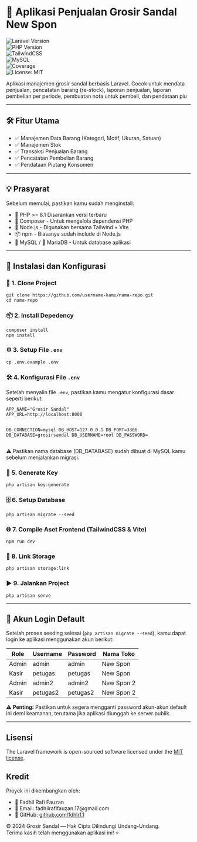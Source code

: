 <h1 class="code-line" data-line-start=0 data-line-end=1 ><a id="_Aplikasi_Penjualan_Grosir_Sandal_New_Spon_0"></a>🛒 Aplikasi Penjualan Grosir Sandal New Spon</h1>
<p class="has-line-data" data-line-start="2" data-line-end="8"><img src="https://img.shields.io/badge/Laravel-10.x-red" alt="Laravel Version"><br>
<img src="https://img.shields.io/badge/PHP-%5E8.1-blue" alt="PHP Version"><br>
<img src="https://img.shields.io/badge/Style-TailwindCSS-38bdf8" alt="TailwindCSS"><br>
<img src="https://img.shields.io/badge/Database-MySQL-yellow?logo=mysql" alt="MySQL"><br>
<img src="https://img.shields.io/badge/Test%20Coverage-90%25-brightgreen" alt="Coverage"><br>
<img src="https://img.shields.io/badge/License-MIT-yellow.svg" alt="License: MIT"></p>
<p class="has-line-data" data-line-start="9" data-line-end="10">Aplikasi manajemen grosir sandal berbasis Laravel. Cocok untuk mendata penjualan, pencatatan barang (re-stock), laporan penjualan, laporan pembelian per periode, pembuatan nota untuk pembeli, dan pendataan piu</p>
<hr>
<h2 class="code-line" data-line-start=13 data-line-end=14 ><a id="_Fitur_Utama_13"></a>🛠️ Fitur Utama</h2>
<ul>
<li class="has-line-data" data-line-start="15" data-line-end="16">✅ Manajemen Data Barang (Kategori, Motif, Ukuran, Satuan)</li>
<li class="has-line-data" data-line-start="16" data-line-end="17">✅ Manajemen Stok</li>
<li class="has-line-data" data-line-start="17" data-line-end="18">✅ Transaksi Penjualan Barang</li>
<li class="has-line-data" data-line-start="18" data-line-end="19">✅ Pencatatan Pembelian Barang</li>
<li class="has-line-data" data-line-start="19" data-line-end="21">✅ Pendataan Piutang Konsumen</li>
</ul>
<hr>
<h2 class="code-line" data-line-start=23 data-line-end=24 ><a id="_Prasyarat_23"></a>💡 Prasyarat</h2>
<p class="has-line-data" data-line-start="25" data-line-end="26">Sebelum memulai, pastikan kamu sudah menginstall:</p>
<ul>
<li class="has-line-data" data-line-start="27" data-line-end="28">🐘 PHP    &gt;= 8.1  Disarankan versi terbaru</li>
<li class="has-line-data" data-line-start="28" data-line-end="29">🎼 Composer   -   Untuk mengelola dependensi PHP</li>
<li class="has-line-data" data-line-start="29" data-line-end="30">🧰 Node.js    -   Digunakan bersama Tailwind + Vite</li>
<li class="has-line-data" data-line-start="30" data-line-end="31">📦 npm    -   Biasanya sudah include di Node.js</li>
<li class="has-line-data" data-line-start="31" data-line-end="33">🐬 MySQL / 🐳 MariaDB -   Untuk database aplikasi</li>
</ul>
<hr>
<h2 class="code-line" data-line-start=35 data-line-end=36 ><a id="_Instalasi_dan_Konfigurasi_35"></a>🚀 Instalasi dan Konfigurasi</h2>
<h3 class="code-line" data-line-start=37 data-line-end=38 ><a id="_1_Clone_Project_37"></a>🧱 1. Clone Project</h3>
<pre><code class="has-line-data" data-line-start="40" data-line-end="43" class="language-bash">git <span class="hljs-built_in">clone</span> https://github.com/username-kamu/nama-repo.git
<span class="hljs-built_in">cd</span> nama-repo
</code></pre>
<h3 class="code-line" data-line-start=44 data-line-end=45 ><a id="_2_Install_Depedency_44"></a>📦 2. Install Depedency</h3>
<pre><code class="has-line-data" data-line-start="46" data-line-end="49" class="language-bash">composer install
npm install
</code></pre>
<h3 class="code-line" data-line-start=50 data-line-end=51 ><a id="_3_Setup_File_env_50"></a>⚙️ 3. Setup File <code>.env</code></h3>
<pre><code class="has-line-data" data-line-start="52" data-line-end="54" class="language-bash">cp .env.example .env
</code></pre>
<h3 class="code-line" data-line-start=55 data-line-end=56 ><a id="_4_Konfigurasi_File_env_55"></a>🛠️ 4. Konfigurasi File <code>.env</code></h3>
<p class="has-line-data" data-line-start="57" data-line-end="58">Setelah menyalin file <code>.env</code>, pastikan kamu mengatur konfigurasi dasar seperti berikut:</p>
<pre><code class="has-line-data" data-line-start="60" data-line-end="70" class="language-env">APP_NAME=&quot;Grosir Sandal&quot;
APP_URL=http://localhost:8000

DB_CONNECTION=mysql
DB_HOST=127.0.0.1
DB_PORT=3306
DB_DATABASE=grosirsandal
DB_USERNAME=root
DB_PASSWORD=
</code></pre>
<p class="has-line-data" data-line-start="70" data-line-end="71">⚠️ Pastikan nama database (DB_DATABASE) sudah dibuat di MySQL kamu sebelum menjalankan migrasi.</p>
<h3 class="code-line" data-line-start=72 data-line-end=73 ><a id="_5_Generate_Key_72"></a>🔐 5. Generate Key</h3>
<pre><code class="has-line-data" data-line-start="74" data-line-end="76" class="language-bash">php artisan key:generate
</code></pre>
<h3 class="code-line" data-line-start=77 data-line-end=78 ><a id="_6_Setup_Database_77"></a>🗄 6. Setup Database</h3>
<pre><code class="has-line-data" data-line-start="79" data-line-end="81" class="language-bash">php artisan migrate --seed
</code></pre>
<h3 class="code-line" data-line-start=82 data-line-end=83 ><a id="_7_Compile_Aset_Frontend_TailwindCSS__Vite_82"></a>🌐 7. Compile Aset Frontend (TailwindCSS &amp; Vite)</h3>
<pre><code class="has-line-data" data-line-start="84" data-line-end="86" class="language-bash">npm run dev
</code></pre>
<h3 class="code-line" data-line-start=87 data-line-end=88 ><a id="_8_Link_Storage_87"></a>🔗 8. Link Storage</h3>
<pre><code class="has-line-data" data-line-start="89" data-line-end="91" class="language-bash">php artisan storage:link
</code></pre>
<h3 class="code-line" data-line-start=92 data-line-end=93 ><a id="_9_Jalankan_Project_92"></a>▶️ 9. Jalankan Project</h3>
<pre><code class="has-line-data" data-line-start="94" data-line-end="96" class="language-bash">php artisan serve
</code></pre>
<hr>
<h2 class="code-line" data-line-start=99 data-line-end=100 ><a id="_Akun_Login_Default_99"></a>🔐 Akun Login Default</h2>
<p class="has-line-data" data-line-start="101" data-line-end="102">Setelah proses seeding selesai (<code>php artisan migrate --seed</code>), kamu dapat login ke aplikasi menggunakan akun berikut:</p>
<table class="table table-striped table-bordered">
<thead>
<tr>
<th>Role</th>
<th>Username</th>
<th>Password</th>
<th>Nama Toko</th>
</tr>
</thead>
<tbody>
<tr>
<td>Admin</td>
<td>admin</td>
<td>admin</td>
<td>New Spon</td>
</tr>
<tr>
<td>Kasir</td>
<td>petugas</td>
<td>petugas</td>
<td>New Spon</td>
</tr>
<tr>
<td>Admin</td>
<td>admin2</td>
<td>admin2</td>
<td>New Spon 2</td>
</tr>
<tr>
<td>Kasir</td>
<td>petugas2</td>
<td>petugas2</td>
<td>New Spon 2</td>
</tr>
</tbody>
</table>
<p class="has-line-data" data-line-start="110" data-line-end="111">⚠️ <strong>Penting:</strong> Pastikan untuk segera mengganti password akun-akun default ini demi keamanan, terutama jika aplikasi diunggah ke server publik.</p>
<hr>
<h2 class="code-line" data-line-start=114 data-line-end=115 ><a id="Lisensi_114"></a>Lisensi</h2>
<p class="has-line-data" data-line-start="116" data-line-end="117">The Laravel framework is open-sourced software licensed under the <a href="https://opensource.org/licenses/MIT">MIT license</a>.</p>
<h2 class="code-line" data-line-start=118 data-line-end=119 ><a id="Kredit_118"></a>Kredit</h2>
<p class="has-line-data" data-line-start="119" data-line-end="120">Proyek ini dikembangkan oleh:</p>
<ul>
<li class="has-line-data" data-line-start="121" data-line-end="122">👤 Fadhil Rafi Fauzan</li>
<li class="has-line-data" data-line-start="122" data-line-end="123">📧 Email: fadhilrafifauzan.17@gmail.com</li>
<li class="has-line-data" data-line-start="123" data-line-end="125">🐙 GitHub: <a href="http://github.com/fdhlrf.1">github.com/fdhlrf.1</a></li>
</ul>
<p class="has-line-data" data-line-start="125" data-line-end="127">© 2024 Grosir Sandal — Hak Cipta Dilindungi Undang-Undang.<br>
Terima kasih telah menggunakan aplikasi ini! ⭐</p>
